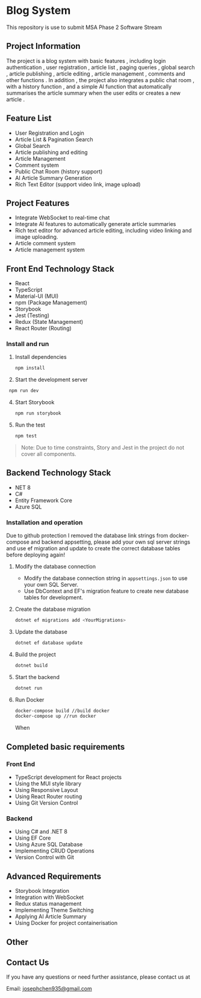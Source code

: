 # Blog System
This repository is use to submit MSA Phase 2 Software Stream

## Project Information

The project is a blog system with basic features , including login authentication , user registration , article list , paging queries , global search , article publishing , article editing , article management , comments and other functions . In addition , the project also integrates a public chat room , with a history function , and a simple AI function that automatically summarises the article summary when the user edits or creates a new article .

## Feature List

- User Registration and Login
- Article List & Pagination Search
- Global Search
- Article publishing and editing
- Article Management
- Comment system
- Public Chat Room (history support)
- AI Article Summary Generation
- Rich Text Editor (support video link, image upload)

## Project Features

- Integrate WebSocket to real-time chat
- Integrate AI features to automatically generate article summaries
- Rich text editor for advanced article editing, including video linking and image uploading.
- Article comment system
- Article management system

## Front End Technology Stack

- React
- TypeScript
- Material-UI (MUI)
- npm (Package Management)
- Storybook
- Jest (Testing)
- Redux (State Management)
- React Router (Routing)

### Install and run

1. Install dependencies
   ```bash
   npm install
   ```
2. Start the development server

```bash
 npm run dev
```

4. Start Storybook
   ```bash
   npm run storybook
   ```
5. Run the test
   ```bash
   npm test
   ```

> Note: Due to time constraints, Story and Jest in the project do not cover all components.

## Backend Technology Stack

- NET 8
- C#
- Entity Framework Core
- Azure SQL

### Installation and operation

Due to github protection I removed the database link strings from docker-compose and backend appsetting, please add your own sql server strings and use ef migration and update to create the correct database tables before deploying again!

1. Modify the database connection

   - Modify the database connection string in `appsettings.json` to use your own SQL Server.
   - Use DbContext and EF's migration feature to create new database tables for development.

2. Create the database migration
   ```bash
   dotnet ef migrations add <YourMigrations>
   ```
3. Update the database

   ```bash
   dotnet ef database update
   ```

4. Build the project

   ```bash
   dotnet build
   ```

5. Start the backend
   ```bash
   dotnet run
   ```
6. Run Docker
   ```bash
   docker-compose build //build docker
   docker-compose up //run docker
   ```
   When

## Completed basic requirements

### Front End

- TypeScript development for React projects
- Using the MUI style library
- Using Responsive Layout
- Using React Router routing
- Using Git Version Control

### Backend

- Using C# and .NET 8
- Using EF Core
- Using Azure SQL Database
- Implementing CRUD Operations
- Version Control with Git

## Advanced Requirements

- Storybook Integration
- Integration with WebSocket
- Redux status management
- Implementing Theme Switching
- Applying AI Article Summary
- Using Docker for project containerisation

## Other

## Contact Us

If you have any questions or need further assistance, please contact us at

Email: josephchen935@gmail.com

